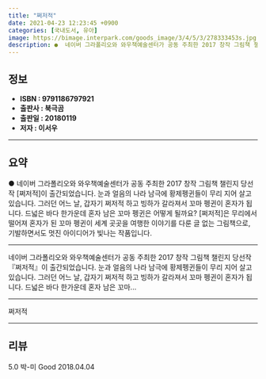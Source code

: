 ```yaml
---
title: "쩌저적"
date: 2021-04-23 12:23:45 +0900
categories: [국내도서, 유아]
image: https://bimage.interpark.com/goods_image/3/4/5/3/278333453s.jpg
description: ●  네이버 그라폴리오와 와우책예술센터가 공동 주최한 2017 창작 그림책 챌린지 당선작 [쩌저적]이 출간되었습니다. 눈과 얼음의 나라 남극에 황제펭귄들이 무리 지어 살고 있습니다. 그러던 어느 날, 갑자기 쩌저적 하고 빙하가 갈라져서 꼬마 펭귄이 혼자가 됩니다. 드넓은 바다 한가운데 혼자 남은 꼬마 펭
---
```


## **정보**

- **ISBN : 9791186797921**
- **출판사 : 북극곰**
- **출판일 : 20180119**
- **저자 : 이서우**

------



## **요약**

●  네이버 그라폴리오와 와우책예술센터가 공동 주최한 2017 창작 그림책 챌린지 당선작 [쩌저적]이 출간되었습니다. 눈과 얼음의 나라 남극에 황제펭귄들이 무리 지어 살고 있습니다. 그러던 어느 날, 갑자기 쩌저적 하고 빙하가 갈라져서 꼬마 펭귄이 혼자가 됩니다. 드넓은 바다 한가운데 혼자 남은 꼬마 펭귄은 어떻게 될까요? [쩌저적]은 무리에서 떨어져 혼자가 된 꼬마 펭귄이 세계 곳곳을 여행한 이야기를 다룬 글 없는 그림책으로, 기발하면서도 멋진 아이디어가 빛나는 작품입니다.

------

네이버 그라폴리오와 와우책예술센터가 공동 주최한 2017 창작 그림책 챌린지 당선작 『쩌저적』이 출간되었습니다.
눈과 얼음의 나라 남극에 황제펭귄들이 무리 지어 살고 있습니다. 그러던 어느 날, 갑자기 쩌저적 하고 빙하가 갈라져서 꼬마 펭귄이 혼자가 됩니다. 드넓은 바다 한가운데 혼자 남은 꼬마... 

------


쩌저적 

------


## **리뷰** 

5.0 박-미 Good 2018.04.04 <br/>